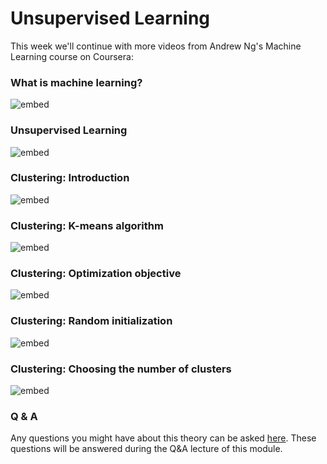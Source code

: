 # Unsupervised Learning

This week we'll continue with more videos from Andrew Ng's Machine
Learning course on Coursera:

### What is machine learning?

![embed](https://www.youtube.com/embed/PPLop4L2eGk)

### Unsupervised Learning

![embed](https://youtube.com/embed/jAA2g9ItoAc)

### Clustering: Introduction

![embed](https://youtube.com/embed/Ev8YbxPu_bQ)

### Clustering: K-means algorithm

![embed](https://youtube.com/embed/hDmNF9JG3lo)

### Clustering: Optimization objective

![embed](https://youtube.com/embed/LvgcfMOyREE)

### Clustering: Random initialization

![embed](https://youtube.com/embed/PpH_hv55GNQ)

### Clustering: Choosing the number of clusters

![embed](https://youtube.com/embed/lbR5br5yvrY)

### Q & A

Any questions you might have about this theory can be asked 
[here](https://forms.office.com/Pages/ResponsePage.aspx?id=zcrxoIxhA0S5RXb7PWh05ZTDc7biyulCvpu4U-tarWtUMlZYQUlYMFVMREdWRVVPWTNITlIxQlFUTC4u).
These questions will be answered during the Q&A lecture of this module.

